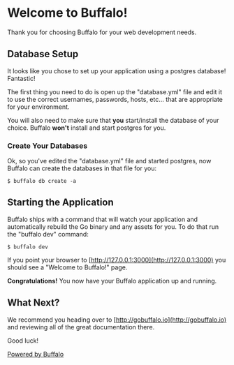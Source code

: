 # Welcome to Buffalo!

Thank you for choosing Buffalo for your web development needs.

## Database Setup

It looks like you chose to set up your application using a postgres database! Fantastic!

The first thing you need to do is open up the "database.yml" file and edit it to use the correct usernames, passwords, hosts, etc... that are appropriate for your environment.

You will also need to make sure that **you** start/install the database of your choice. Buffalo **won't** install and start postgres for you.

### Create Your Databases

Ok, so you've edited the "database.yml" file and started postgres, now Buffalo can create the databases in that file for you:

	$ buffalo db create -a

## Starting the Application

Buffalo ships with a command that will watch your application and automatically rebuild the Go binary and any assets for you. To do that run the "buffalo dev" command:

	$ buffalo dev

If you point your browser to [http://127.0.0.1:3000](http://127.0.0.1:3000) you should see a "Welcome to Buffalo!" page.

**Congratulations!** You now have your Buffalo application up and running.

## What Next?

We recommend you heading over to [http://gobuffalo.io](http://gobuffalo.io) and reviewing all of the great documentation there.

Good luck!

[Powered by Buffalo](http://gobuffalo.io)
